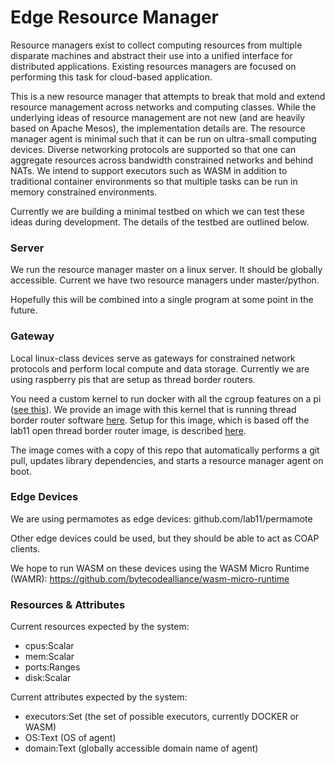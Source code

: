 Edge Resource Manager
=====================

Resource managers exist to collect computing resources from multiple disparate machines
and abstract their use into a unified interface for distributed applications. Existing
resources managers are focused on performing this task for cloud-based application.

This is a new resource manager that attempts to break that mold and extend
resource management across networks and computing classes. While the underlying
ideas of resource management are not new (and are heavily based on Apache Mesos), 
the implementation details are. The resource
manager agent is minimal such that it can be run on ultra-small computing devices. Diverse
networking protocols are supported so that one can aggregate resources across
bandwidth constrained networks and behind NATs. We intend to support executors
such as WASM in addition to traditional container environments so that multiple
tasks can be run in memory constrained environments.

Currently we are building a minimal testbed on which we can test these ideas
during development. The details of the testbed are outlined below.

### Server

We run the resource manager master on a linux server. It should be 
globally accessible. Current we have two resource managers under master/python.

Hopefully this will be combined into a single program at some point in the future.

### Gateway

Local linux-class devices serve as gateways for constrained network protocols
and perform local compute and data storage. Currently we are using raspberry
pis that are setup as thread border routers.

You need a custom kernel to run docker with all the cgroup features on a pi ([see this](github.com/hypriot/rpi-kernel)). We provide an 
image with this kernel that is running thread border router software [here](https://drive.google.com/drive/u/1/folders/1SPO9n25aIeH7cvcsD7acbq7WBMO16mKg).
Setup for this image, which is based off the lab11 open thread border router image, is described [here](https://github.com/lab11/otbr).

The image comes with a copy of this repo that automatically performs a git pull, updates library
dependencies, and starts a resource manager agent on boot.

### Edge Devices

We are using permamotes as edge devices: github.com/lab11/permamote

Other edge devices could be used, but they should be able to act as COAP clients.

We hope to run WASM on these devices using the WASM Micro Runtime (WAMR): https://github.com/bytecodealliance/wasm-micro-runtime

### Resources & Attributes

Current resources expected by the system:
- cpus:Scalar
- mem:Scalar
- ports:Ranges
- disk:Scalar

Current attributes expected by the system:
- executors:Set (the set of possible executors, currently DOCKER or WASM)
- OS:Text (OS of agent)
- domain:Text (globally accessible domain name of agent)
